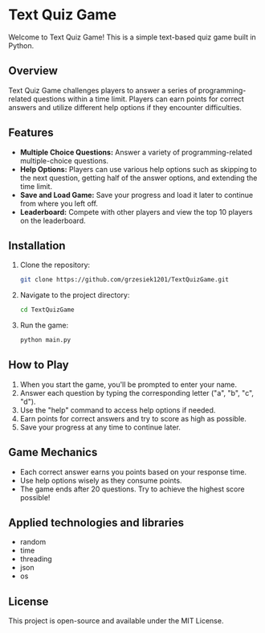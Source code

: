 # Text Quiz Game

Welcome to Text Quiz Game! This is a simple text-based quiz game built in Python.

## Overview

Text Quiz Game challenges players to answer a series of programming-related questions within a time limit. Players can earn points for correct answers and utilize different help options if they encounter difficulties.

## Features

- **Multiple Choice Questions:** Answer a variety of programming-related multiple-choice questions.
- **Help Options:** Players can use various help options such as skipping to the next question, getting half of the answer options, and extending the time limit.
- **Save and Load Game:** Save your progress and load it later to continue from where you left off.
- **Leaderboard:** Compete with other players and view the top 10 players on the leaderboard.

## Installation

1. Clone the repository:

    ```bash
    git clone https://github.com/grzesiek1201/TextQuizGame.git
    ```

2. Navigate to the project directory:

    ```bash
    cd TextQuizGame
    ```

3. Run the game:

    ```bash
    python main.py
    ```

## How to Play

1. When you start the game, you'll be prompted to enter your name.
2. Answer each question by typing the corresponding letter ("a", "b", "c", "d").
3. Use the "help" command to access help options if needed.
4. Earn points for correct answers and try to score as high as possible.
5. Save your progress at any time to continue later.

## Game Mechanics

- Each correct answer earns you points based on your response time.
- Use help options wisely as they consume points.
- The game ends after 20 questions. Try to achieve the highest score possible!

## Applied technologies and libraries
-  random
-  time
-  threading
-  json
-  os
  
## License

This project is open-source and available under the MIT License.
